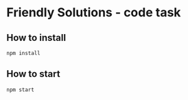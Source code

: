 # Friendly Solutions - code task

## How to install

```text
npm install
```

## How to start
```text
npm start
```